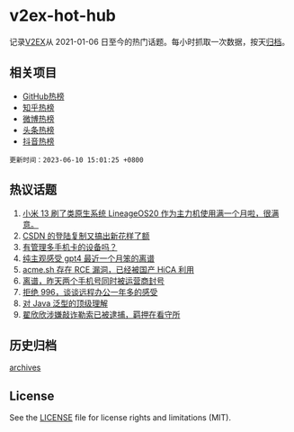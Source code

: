 # v2ex-hot-hub

 记录[V2EX](https://www.v2ex.com/)从 2021-01-06 日至今的热门话题。每小时抓取一次数据，按天[归档](archives)。
 
 ## 相关项目

- [GitHub热榜](https://github.com/it985/github-hot-hub)
- [知乎热榜](https://github.com/it985/zhihu-hot-hub)
- [微博热榜](https://github.com/it985/weibo-hot-hub)
- [头条热榜](https://github.com/it985/toutiao-hot-hub)
- [抖音热榜](https://github.com/it985/douyin-hot-hub)


 `更新时间：2023-06-10 15:01:25 +0800`

## 热议话题

1. [小米 13 刷了类原生系统 LineageOS20 作为主力机使用满一个月啦，很满意。](https://www.v2ex.com/t/947374)
1. [CSDN 的登陆复制又搞出新花样了额](https://www.v2ex.com/t/947362)
1. [有管理多手机卡的设备吗？](https://www.v2ex.com/t/947350)
1. [纯主观感受 gpt4 最近一个月笨的离谱](https://www.v2ex.com/t/947392)
1. [acme.sh 存在 RCE 漏洞，已经被国产 HiCA 利用](https://www.v2ex.com/t/947389)
1. [离谱，昨天两个手机号同时被运营商封号](https://www.v2ex.com/t/947499)
1. [拒绝 996，谈谈远程办公一年多的感受](https://www.v2ex.com/t/947355)
1. [对 Java 泛型的顶级理解](https://www.v2ex.com/t/947486)
1. [翟欣欣涉嫌敲诈勒索已被逮捕，羁押在看守所](https://www.v2ex.com/t/947366)

## 历史归档

[archives](archives)

## License

See the [LICENSE](LICENSE) file for license rights and limitations (MIT).

